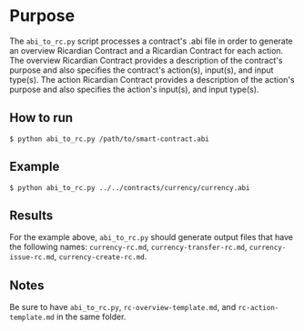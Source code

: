 # Purpose
The `abi_to_rc.py` script processes a contract's .abi file in order to generate an overview Ricardian Contract and a Ricardian Contract for each action. The overview Ricardian Contract provides a description of the contract's purpose and also specifies the contract's action(s), input(s), and input type(s). The action Ricardian Contract provides a description of the action's purpose and also specifies the action's input(s), and input type(s).

## How to run
`$ python abi_to_rc.py /path/to/smart-contract.abi`

## Example
`$ python abi_to_rc.py ../../contracts/currency/currency.abi`

## Results
For the example above, `abi_to_rc.py` should generate output files that have the following names: `currency-rc.md`, `currency-transfer-rc.md`, `currency-issue-rc.md`, `currency-create-rc.md`.

## Notes
Be sure to have `abi_to_rc.py`, `rc-overview-template.md`, and `rc-action-template.md` in the same folder.
